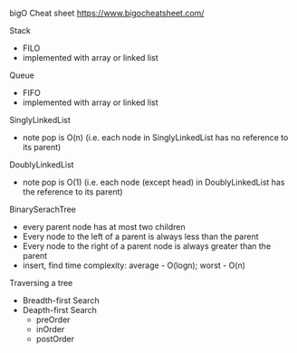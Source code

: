 bigO Cheat sheet
https://www.bigocheatsheet.com/

Stack
- FILO
- implemented with array or linked list

Queue
- FIFO
- implemented with array or linked list

SinglyLinkedList
- note pop is O(n) (i.e. each node in SinglyLinkedList has no reference to its parent)

DoublyLinkedList
- note pop is O(1) (i.e. each node (except head) in DoublyLinkedList has the reference to its parent)

BinarySerachTree
- every parent node has at most two children
- Every node to the left of a parent is always less than the parent
- Every node to the right of a parent node is always greater than the parent
- insert, find time complexity: average - O(logn); worst - O(n)

Traversing a tree
- Breadth-first Search
- Deapth-first Search
  - preOrder
  - inOrder
  - postOrder